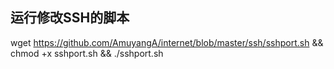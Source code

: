 ## 运行修改SSH的脚本

wget https://github.com/AmuyangA/internet/blob/master/ssh/sshport.sh && chmod +x sshport.sh && ./sshport.sh
